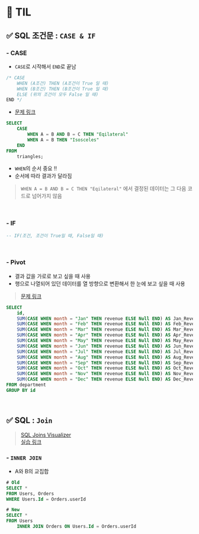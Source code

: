 # 🦁 TIL



## ✅ SQL 조건문 : `CASE & IF`
### - CASE
* `CASE`로 시작해서 `END`로 끝남
```sql
/* CASE
    WHEN (A조건) THEN (A조건이 True 일 때)
    WHEN (B조건) THEN (B조건이 True 일 때)
    ELSE (위의 조건이 모두 False 일 때)
END */
```

* [문제 링크](https://www.hackerrank.com/challenges/what-type-of-triangle/problem?h_r=internal-search)

```sql
SELECT 
    CASE
        WHEN A = B AND B = C THEN "Eqilateral"
        WHEN A = B THEN "Isosceles"
    END
FROM 
    triangles;
```
* `WHEN`의 순서 중요 ‼ <br>
* 순서에 따라 결과가 달라짐
> `WHEN A = B AND B = C THEN "Eqilateral"` 에서 결정된 데이터는 그 다음 코드로 넘어가지 않음

<br>


### - IF
```sql
-- IF(조건, 조건이 True일 때, False일 때)
```

<br>



### - Pivot 
* 결과 값을 가로로 보고 싶을 때 사용
* 행으로 나열되어 있던 데이터를 열 방향으로 변환해서 한 눈에 보고 싶을 때 사용
> [문제 링크](https://leetcode.com/problems/reformat-department-table/submissions/)

```sql
SELECT
    id, 
    SUM(CASE WHEN month = "Jan" THEN revenue ELSE Null END) AS Jan_Revenue,
    SUM(CASE WHEN month = "Feb" THEN revenue ELSE Null END) AS Feb_Revenue,
    SUM(CASE WHEN month = "Mar" THEN revenue ELSE Null END) AS Mar_Revenue,
    SUM(CASE WHEN month = "Apr" THEN revenue ELSE Null END) AS Apr_Revenue,
    SUM(CASE WHEN month = "May" THEN revenue ELSE Null END) AS May_Revenue,
    SUM(CASE WHEN month = "Jun" THEN revenue ELSE Null END) AS Jun_Revenue,
    SUM(CASE WHEN month = "Jul" THEN revenue ELSE Null END) AS Jul_Revenue,
    SUM(CASE WHEN month = "Aug" THEN revenue ELSE Null END) AS Aug_Revenue,
    SUM(CASE WHEN month = "Sep" THEN revenue ELSE Null END) AS Sep_Revenue,
    SUM(CASE WHEN month = "Oct" THEN revenue ELSE Null END) AS Oct_Revenue,
    SUM(CASE WHEN month = "Nov" THEN revenue ELSE Null END) AS Nov_Revenue,
    SUM(CASE WHEN month = "Dec" THEN revenue ELSE Null END) AS Dec_Revenue
FROM department
GROUP BY id
```

<br>

## ✅ SQL : `Join`
> [SQL Joins Visualizer](https://sql-joins.leopard.in.ua/) <br>
> [실습 링크](https://www.w3schools.com/sql/trysql.asp?filename=trysql_select_all)
### - `INNER JOIN`
* A와 B의 교집합
```sql
# Old
SELECT *
FROM Users, Orders
WHERE Users.Id = Orders.userId

# New
SELECT *
FROM Users
    INNER JOIN Orders ON Users.Id = Orders.userId
```


    

